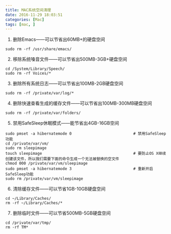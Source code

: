 ```yaml
---
title: MAC系统空间清理
date: 2016-11-29 18:03:51
categories: [Mac]
tags: [mac, ]
---
```


1. 删除Emacs——可以节省出60MB+的硬盘空间
```
sudo rm -rf /usr/share/emacs/
```

2. 移除系统嗓音文件——可以节省出500MB-3GB+硬盘空间
```
cd /System/Library/Speech/
sudo rm -rf Voices/*
```

<!--more-->

3. 删除所有系统日志——可以节省出100MB-2GB硬盘空间
```
sudo rm -rf /private/var/log/*
```

4. 删除快速查看生成的缓存文件——可以节省出100MB-300MB硬盘空间
```
sudo rm -rf /private/var/folders/
```

5. 禁用SafeSleep休眠模式——能节省出4GB-16GB空间
```
sudo pmset -a hibernatemode 0                           # 禁用SafeSleep功能
cd /private/var/vm/
sudo rm sleepimage
touch sleepimage                                        # 要防止OS X继续创建该文件，所以我们需要下面的命令生成一个无法被替换的空文件
chmod 000 /private/var/vm/sleepimage
sudo pmset -a hibernatemode 3                           # 重新开启SafeSleep功能
sudo rm /private/var/vm/sleepimage
```

6. 清除缓存文件——可以节省1GB-10GB硬盘空间
```
cd ~/Library/Caches/
rm -rf ~/Library/Caches/*
```

7. 删除临时文件——可以节省500MB-5GB硬盘空间
```
cd /private/var/tmp/
rm -rf TM*
```
